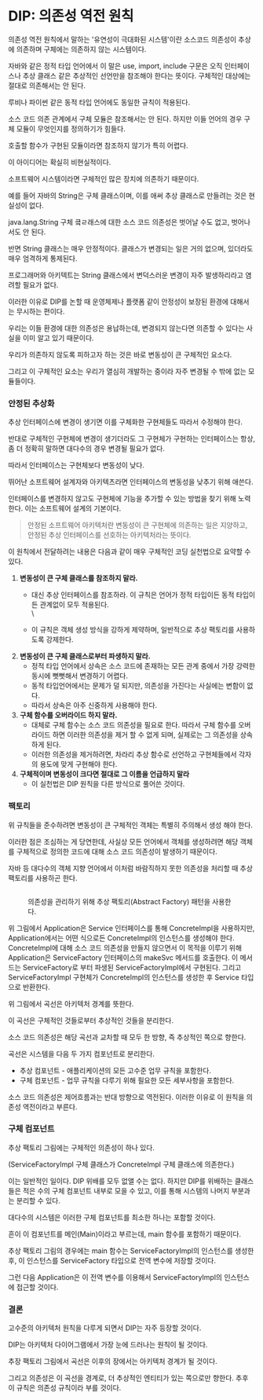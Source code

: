 # DIP: 의존성 역전 원칙

의존성 역전 원칙에서 말하는 '유연성이 극대화된 시스템'이란 소스코드 의존성이 추상에 의존하며 구체에는 의존하지 않는 시스템이다.

&#x20;

자바와 같은 정적 타입 언어에서 이 말은 use, import, include 구문은 오직 인터페이스나 추상 클래스 같은 추상적인 선언만을 참조해야 한다는 뜻이다. 구체적인 대상에는 절대로 의존해서는 안 된다.

&#x20;

루비나 파이썬 같은 동적 타입 언어에도 동일한 규칙이 적용된다.

소스 코드 의존 관계에서 구체 모듈은 참조해서는 안 된다. 하지만 이들 언어의 경우 구체 모듈이 무엇인지를 정의하기가 힘들다.

호출할 함수가 구현된 모듈이라면 참조하지 않기가 특히 어렵다.

&#x20;

이 아이디어는 확실히 비현실적이다.

소프트웨어 시스템이라면 구체적인 많은 장치에 의존하기 때문이다.

&#x20;

예를 들어 자바의 String은 구체 클래스이며, 이를 애써 추상 클래스로 만들려는 것은 현실성이 없다.

java.lang.String 구체 킄ㄹ래스에 대한 소스 코드 의존성은 벗어날 수도 없고, 벗어나서도 안 된다.

&#x20;

반면 String 클래스는 매우 안정적이다. 클래스가 변경되는 일은 거의 없으며, 있더라도 매우 엄격하게 통제된다.

프로그래머와 아키텍트는 String 클래스에서 변덕스러운 변경이 자주 발생하리라고 염려할 필요가 없다.

&#x20;

이러한 이유로 DIP를 논할 때 운영체제나 플랫폼 같이 안정성이 보장된 환경에 대해서는 무시하는 편이다.

우리는 이들 환경에 대한 의존성은 용납하는데, 변경되지 않는다면 의존할 수 있다는 사실을 이미 알고 있기 때문이다.

&#x20;

우리가 의존하지 않도록 피하고자 하는 것은 바로 변동성이 큰 구체적인 요소다.

&#x20;

그리고 이 구체적인 요소는 우리가 열심히 개발하는 중이라 자주 변경될 수 밖에 없는 모듈들이다.

&#x20;

### 안정된 추상화

추상 인터페이스에 변경이 생기면 이를 구체화한 구현체들도 따라서 수정해야 한다.

반대로 구체적인 구현체에 변경이 생기더라도 그 구현체가 구현하는 인터페이스는 항상, 좀 더 정확히 말하면 대다수의 경우 변경될 필요가 없다.&#x20;

&#x20;

따라서 인터페이스는 구현체보다 변동성이 낮다.

&#x20;

뛰어난 소프트웨어 설계자와 아키텍츠라면 인터페이스의 변동성을 낮추기 위해 애쓴다.

인터페이스를 변경하지 않고도 구현체에 기능을 추가할 수 있는 방법을 찾기 위해 노력한다. 이는 소프트웨어 설계의 기본이다.

&#x20;

> 안정된 소프트웨어 아키텍처란 변동성이 큰 구현체에 의존하는 일은 지양하고, 안정된 추상 인터페이스를 선호하는 아키텍처라는 뜻이다.

&#x20;

이 원칙에서 전달하려는 내용은 다음과 같이 매우 구체적인 코딩 실천법으로 요약할 수 있다.

&#x20;

1. **변동성이 큰 구체 클래스를 참조하지 말라.**
   * 대신 추상 인터페이스를 참조하라. 이 규칙은 언어가 정적 타입이든 동적 타입이든 관계없이 모두 적용된다.\
     \

   * 이 규칙은 객체 생성 방식을 강하게 제약하며, 일반적으로 추상 팩토리를 사용하도록 강제한다.
2. **변동성이 큰 구체 클래스로부터 파생하지 말라.**
   * 정적 타입 언어에서 상속은 소스 코드에 존재하는 모든 관계 중에서 가장 강력한 동시에 뻣뻣해서 변경하기 어렵다.
   * 동적 타입언어에서는 문제가 덜 되지만, 의존성을 가진다는 사실에는 변함이 없다.
   * 따라서 상속은 아주 신중하게 사용해야 한다.
3. **구체 함수를 오버라이드 하지 말라.**
   * 대체로 구체 함수는 소스 코드 의존성을 필요로 한다. 따라서 구체 함수를 오버라이드 하면 이러한 의존성을 제거 할 수 없게 되며, 실제로는 그 의존성을 상속하게 된다.
   * 이러한 의존성을 제거하려면, 차라리 추상 함수로 선언하고 구현체들에서 각자의 용도에 맞게 구현해야 한다.
4. **구체적이며 변동성이 크다면 절대로 그 이름을 언급하지 말라**
   * 이 실천법은 DIP 원칙을 다른 방식으로 풀어쓴 것이다.

### 팩토리

위 규칙들을 준수하려면 변동성이 큰 구체적인 객체는 특별히 주의해서 생성 해야 한다.

이러한 점은 조심하는 게 당연한데, 사실상 모든 언어에서 객체를 생성하려면 해당 객체를 구체적으로 정의한 코드에 대해 소스 코드 의존성이 발생하기 때문이다.

&#x20;

자바 등 대다수의 객체 지향 언어에서 이처럼 바람직하지 못한 의존성을 처리할 때 추상 팩토리를 사용하곤 한다.

<figure><img src="https://blog.kakaocdn.net/dn/bf0WC2/btq0Ap7mTBO/S2yfXxhXLETnOxeS49ffEk/img.png" alt=""><figcaption><p>의존성을 관리하기 위해 추상 팩토리(Abstract Factory) 패턴을 사용한다.</p></figcaption></figure>

&#x20;

위 그림에서 Application은 Service 인터페이스를 통해 ConcreteImpl을 사용하지만, Application에서는 어떤 식으로든 ConcreteImpl의 인스턴스를 생성해야 한다. ConcreteImpl에 대해 소스 코드 의존성을 만들지 않으면서 이 목적을 이루기 위해 Application은 ServiceFactory 인터페이스의 makeSvc 메서드를 호출한다. 이 메서드는 ServiceFactory로 부터 파생된 ServiceFactoryImpl에서 구현된다. 그리고 ServiceFactoryImpl 구현체가 ConcreteImpl의 인스턴스를 생성한 후 Service 타입으로 반환한다.

&#x20;

위 그림에서 곡선은 아키텍처 경계를 뜻한다.

이 곡선은 구체적인 것들로부터 추상적인 것들을 분리한다.

소스 코드 의존성은 해당 곡선과 교차할 때 모두 한 방향, 즉 추상적인 쪽으로 향한다.

&#x20;

곡선은 시스템을 다음 두 가지 컴포넌트로 분리한다.

* 추상 컴포넌트 - 애플리케이션의 모든 고수준 업무 규칙을 포함한다.&#x20;
* 구체 컴포넌트 - 업무 규칙을 다루기 위해 필요한 모든 세부사항을 포함한다.

소스 코드 의존성은 제어흐름과는 반대 방향으로 역전된다. 이러한 이유로 이 원칙을 의존성 역전이라고 부른다.

&#x20;

### 구체 컴포넌트

추상 팩토리 그림에는 구체적인 의존성이 하나 있다.

(ServiceFactoryImpl 구체 클래스가 ConcreteImpl 구체 클래스에 의존한다.)

이는 일반적인 일이다. DIP 위배를 모두 없앨 수는 없다. 하지만 DIP를 위배하는 클래스들은 적은 수의 구체 컴포넌트 내부로 모을 수 있고, 이를 통해 시스템의 나머지 부분과는 분리할 수 있다.

대다수의 시스템은 이러한 구체 컴포넌트를 최소한 하나는 포함할 것이다.

&#x20;

흔이 이 컴포넌트를 메인(Main)이라고 부르는데, main 함수를 포함하기 때문이다.

추상 팩토리 그림의 경우에는 main 함수는 ServiceFactoryImpl의 인스턴스를 생성한 후, 이 인스턴스를 ServiceFactory 타입으로 전역 변수에 저장할 것이다.

그런 다음 Application은 이 전역 변수를 이용해서 ServiceFactoryImpl의 인스턴스에 접근할 것이다.

&#x20;

### 결론

고수준의 아키텍처 원칙을 다루게 되면서 DIP는 자주 등장할 것이다.

DIP는 아키텍처 다이어그램에서 가장 눈에 드러나는 원칙이 될 것이다.

추장 팩토리 그림에서 곡선은 이후의 장에서는 아키텍처 경계가 될 것이다.

그리고 의존성은 이 곡선을 경계로, 더 추상적인 엔티티가 있는 쪽으로만 향한다. 추후 이 규칙은 의존성 규칙이라 부를 것이다.
